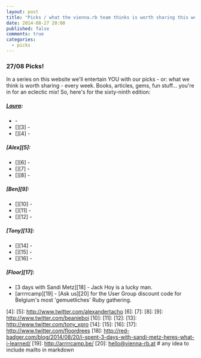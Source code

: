 ```yaml
---
layout: post
title: "Picks / what the vienna.rb team thinks is worth sharing this week"
date: 2014-08-27 20:00
published: false
comments: true
categories:
  - picks
---
```


### 27/08 Picks!

In a series on this website we'll entertain YOU with our picks - or: what we think is worth sharing - every week.
Books, articles, gems, fun stuff... you're in for an eclectic mix! So, here's for the sixty-ninth edition:

##### [Laura][1]:
  - [][2] -
  - [][3] -
  - [][4] -

##### [Alex][5]:
  - [][6] -
  - [][7] -
  - [][8] -

##### [Ben][9]:
  - [][10] -
  - [][11] -
  - [][12] -

##### [Tony][13]:
  - [][14] -
  - [][15] -
  - [][16] -

##### [Floor][17]:
  - [3 days with Sandi Metz][18] - Jack Hoy is a lucky man.
  - [arrrrcamp][19] - [Ask us][20] for the User Group discount code for Belgium's most 'gemuetliches' Ruby gathering.


[1]: http://www.twitter.com/alicetragedy
[2]:
[3]:
[4]:
[5]: http://www.twitter.com/alexandertacho
[6]:
[7]:
[8]:
[9]: http://www.twitter.com/beanieboi
[10]:
[11]:
[12]:
[13]: http://www.twitter.com/tony_xpro
[14]:
[15]:
[16]:
[17]: http://www.twitter.com/floordrees
[18]: http://red-badger.com/blog/2014/08/20/i-spent-3-days-with-sandi-metz-heres-what-i-learned/
[19]: http://arrrrcamp.be/
[20]: hello@vienna-rb.at # any idea to include mailto in markdown

